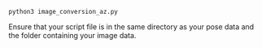 ```
python3 image_conversion_az.py
```

Ensure that your script file is in the same directory as your pose data and the folder containing your image data.
